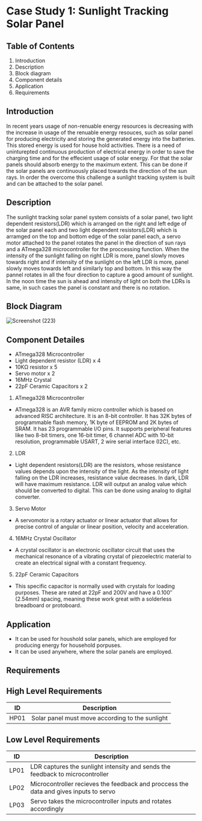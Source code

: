 # Case Study 1: Sunlight Tracking Solar Panel

## Table of Contents


1. Introduction
2. Description
3. Block diagram
4. Component details
5. Application
6. Requirements

## Introduction

In recent years usage of non-renuable energy resources is decreasing with the increase in usage of the renuable energy resouces, such as solar panel for producing electricity
and storing the generated energy into the batteries. This stored energy is used for house hold activities. There is a need of uninturepted continuous production of electrical
energy in order to save the charging time and for the effecient usage of solar energy. For that the solar panels should absorb energy to the maximum extent. This can be done if
the solar panels are continuously placed towards the direction of the sun rays. In order the overcome this challenge a sunlight tracking system is built and can be attached to
the solar panel.

## Description

The sunlight tracking solar panel system consists of a solar panel, two light dependent resistors(LDR) which is arranged on the right and left edge of the solar panel each and
two light dependent resistors(LDR) which is arramged on the top and bottom edge of the solar panel each, a servo motor attached to the panel rotates the panel in the direction
of sun rays and a ATmega328 microcontroller for the proccessing function. When the intensity of the sunlight falling on right LDR is more, panel slowly moves towards right and
if intensity of the sunlight on the left LDR is more, panel slowly moves towards left and similarly top and bottom. In this way the pannel rotates in all the four direction to
capture a good amount of sunlight. In the noon time the sun is ahead and intensity of light on both the LDRs is same, in such cases the panel is constant and there is no
rotation.

## Block Diagram

![Screenshot (223)](https://user-images.githubusercontent.com/42509490/154859576-4ad74e80-039b-4972-b607-7d4af07cdea3.png)

## Component Detailes

* ATmega328 Microcontroller
* Light dependent resistor (LDR) x 4
* 10KΩ resistor x 5
* Servo motor x 2
* 16MHz Crystal
* 22pF Ceramic Capacitors x 2


1. ATmega328 Microcontroller
* ATmega328 is an AVR family micro controller which is based on advanced RISC architecture. It is an 8-bit controller. It has 32K bytes of programmable flash memory, 1K byte of
  EEPROM and 2K bytes of SRAM. It has 23 programmable I/O pins. It supports peripheral features like two 8-bit timers, one 16-bit timer, 6 channel ADC with 10-bit resolution,
  programmable USART, 2 wire serial interface (I2C), etc.
  
2. LDR
* Light dependent resistors(LDR) are the resistors, whose resistance values depends upon the intensity of the light. As the intensity of light falling on the LDR increases,
  resistance value decreases. In dark, LDR will have maximum resistance. LDR will output an analog value which should be converted to digital. This can be done using analog to
  digital converter.

3. Servo Motor
* A servomotor is a rotary actuator or linear actuator that allows for precise control of angular or linear position, velocity and acceleration.

4. 16MHz Crystal Oscillator
* A crystal oscillator is an electronic oscillator circuit that uses the mechanical resonance of a vibrating crystal of piezoelectric material to create an electrical signal
  with a constant frequency.

5. 22pF Ceramic Capacitors
* This specific capacitor is normally used with crystals for loading purposes. These are rated at 22pF and 200V and have a 0.100″ (2.54mm) spacing, meaning these work great
  with a solderless breadboard or protoboard.
  
## Application

* It can be used for houshold solar panels, which are employed for producing energy for household porpuses.
* It can be used anywhere, where the solar panels are employed.

## Requirements

## High Level Requirements
| ID | Description  |
|----|-------------------------------------------------|
|HP01| Solar panel must move according to the sunlight |

## Low Level Requirements

| ID | Description  |
|----|-----------------------------------------------------------------|
|LP01| LDR captures the sunlight intensity and sends the feedback to microcontroller |
|LP02| Microcontroller recieves the feedback and proccess the data and gives inputs to servo |
|LP03| Servo takes the microcontroller inputs and rotates accordingly |
